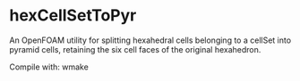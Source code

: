 # hexCellSetToPyr
An OpenFOAM utility for splitting hexahedral cells belonging to a cellSet into pyramid cells, retaining the six cell faces of the original hexahedron.

Compile with: wmake
